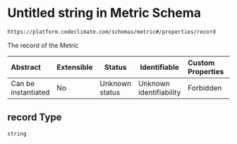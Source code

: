 # Untitled string in Metric Schema

```txt
https://platform.codeclimate.com/schemas/metric#/properties/record
```

The record of the Metric


| Abstract            | Extensible | Status         | Identifiable            | Custom Properties | Additional Properties | Access Restrictions | Defined In                                                                      |
| :------------------ | ---------- | -------------- | ----------------------- | :---------------- | --------------------- | ------------------- | ------------------------------------------------------------------------------- |
| Can be instantiated | No         | Unknown status | Unknown identifiability | Forbidden         | Allowed               | none                | [Metric.schema.json\*](../../schemas/Metric.schema.json "open original schema") |

## record Type

`string`

